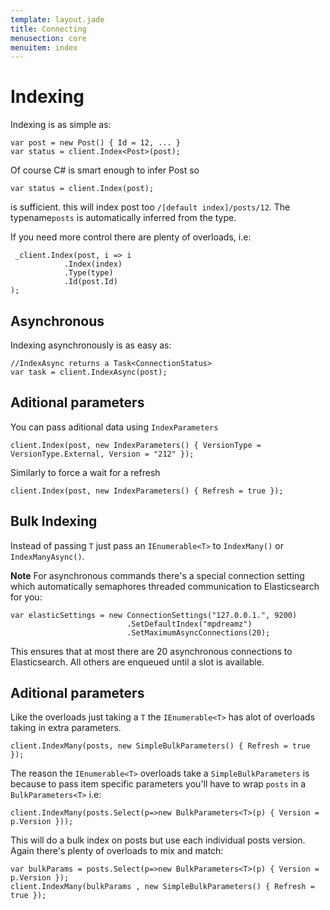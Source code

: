 ```yaml
---
template: layout.jade
title: Connecting
menusection: core
menuitem: index
---
```



# Indexing

Indexing is as simple as:

	var post = new Post() { Id = 12, ... }
	var status = client.Index<Post>(post);

Of course C# is smart enough to infer Post so

	var status = client.Index(post);

is sufficient. this will index post too `/[default index]/posts/12`. The typename`posts` is automatically inferred from the type.

If you need more control there are plenty of overloads, i.e:

	 _client.Index(post, i => i
				.Index(index)
				.Type(type)
				.Id(post.Id)
	);

## Asynchronous

Indexing asynchronously is as easy as:

	//IndexAsync returns a Task<ConnectionStatus>
	var task = client.IndexAsync(post);


## Aditional parameters

You can pass aditional data using `IndexParameters`

	client.Index(post, new IndexParameters() { VersionType = VersionType.External, Version = "212" });

Similarly to force a wait for a refresh 

	client.Index(post, new IndexParameters() { Refresh = true });

## Bulk Indexing

Instead of passing `T` just pass an `IEnumerable<T>` to `IndexMany()` or `IndexManyAsync()`.

**Note**
For asynchronous commands there's a special connection setting which automatically semaphores threaded communication
to Elasticsearch for you:

	var elasticSettings = new ConnectionSettings("127.0.0.1.", 9200)
							  .SetDefaultIndex("mpdreamz")
							  .SetMaximumAsyncConnections(20);

This ensures that at most there are 20 asynchronous connections to Elasticsearch. All others are enqueued until a slot is 
available.

## Aditional parameters
Like the overloads just taking a `T` the `IEnumerable<T>` has alot of overloads taking in extra parameters. 

	client.IndexMany(posts, new SimpleBulkParameters() { Refresh = true });

The reason the `IEnumerable<T>` overloads take a `SimpleBulkParameters` is because to pass item specific parameters you'll have to wrap `posts` in a `BulkParameters<T>` i.e:

	client.IndexMany(posts.Select(p=>new BulkParameters<T>(p) { Version = p.Version }));

This will do a bulk index on posts but use each individual posts version. Again there's plenty of overloads to mix and match:

	var bulkParams = posts.Select(p=>new BulkParameters<T>(p) { Version = p.Version });
	client.IndexMany(bulkParams , new SimpleBulkParameters() { Refresh = true });


 

